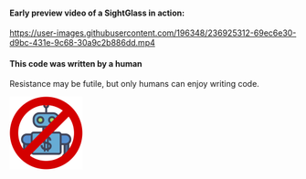  #### Early preview video of a SightGlass in action: 
 
https://user-images.githubusercontent.com/196348/236925312-69ec6e30-d9bc-431e-9c68-30a9c2b886dd.mp4

#### This code was written by a human
Resistance may be futile, but only humans can enjoy writing code. 

<img src="/human_coder.png" alt="Bad Bot" width="128" height="128" />
